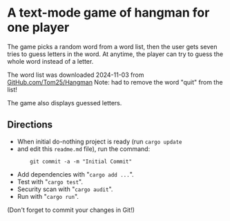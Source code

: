 # A text-mode game of hangman for one player

The game picks a random word from a word list, then the user gets
seven tries to guess letters in the word.
At anytime, the player can try to guess the whole word instead of
a letter.

The word list was downloaded 2024-11-03 from
[GitHub.com/Tom25/Hangman](https://github.com/Tom25/Hangman/blob/master/wordlist.txt)
Note: had to remove the word "quit" from the list!

The game also displays guessed letters.

## Directions

- When initial do-nothing project is ready (run `cargo update`
- and edit this `readme.md` file), run the command:
    ```
        git commit -a -m "Initial Commit"
    ```
- Add dependencies with "`cargo add ...`".
- Test with "`cargo test`".
- Security scan with "`cargo audit`".
- Run with "`cargo run`".

(Don't forget to commit your changes in Git!)
